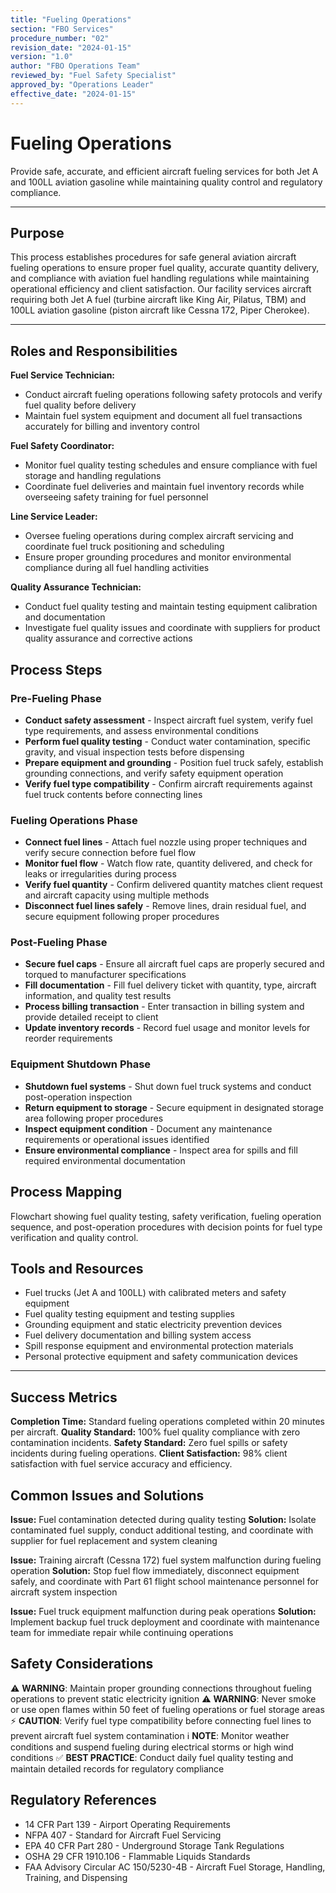 ```yaml
---
title: "Fueling Operations"
section: "FBO Services"
procedure_number: "02"
revision_date: "2024-01-15"
version: "1.0"
author: "FBO Operations Team"
reviewed_by: "Fuel Safety Specialist"
approved_by: "Operations Leader"
effective_date: "2024-01-15"
---
```


# Fueling Operations

Provide safe, accurate, and efficient aircraft fueling services for both Jet A and 100LL aviation gasoline while maintaining quality control and regulatory compliance.

_____________________________________________________________________________________________

## Purpose

This process establishes procedures for safe general aviation aircraft fueling operations to ensure proper fuel quality, accurate quantity delivery, and compliance with aviation fuel handling regulations while maintaining operational efficiency and client satisfaction. Our facility services aircraft requiring both Jet A fuel (turbine aircraft like King Air, Pilatus, TBM) and 100LL aviation gasoline (piston aircraft like Cessna 172, Piper Cherokee).

_____________________________________________________________________________________________

## Roles and Responsibilities

**Fuel Service Technician:**

- Conduct aircraft fueling operations following safety protocols and verify fuel quality before delivery
- Maintain fuel system equipment and document all fuel transactions accurately for billing and inventory control

**Fuel Safety Coordinator:**

- Monitor fuel quality testing schedules and ensure compliance with fuel storage and handling regulations
- Coordinate fuel deliveries and maintain fuel inventory records while overseeing safety training for fuel personnel

**Line Service Leader:**

- Oversee fueling operations during complex aircraft servicing and coordinate fuel truck positioning and scheduling
- Ensure proper grounding procedures and monitor environmental compliance during all fuel handling activities

**Quality Assurance Technician:**

- Conduct fuel quality testing and maintain testing equipment calibration and documentation
- Investigate fuel quality issues and coordinate with suppliers for product quality assurance and corrective actions

## Process Steps

### Pre-Fueling Phase

- **Conduct safety assessment** - Inspect aircraft fuel system, verify fuel type requirements, and assess environmental conditions
- **Perform fuel quality testing** - Conduct water contamination, specific gravity, and visual inspection tests before dispensing
- **Prepare equipment and grounding** - Position fuel truck safely, establish grounding connections, and verify safety equipment operation
- **Verify fuel type compatibility** - Confirm aircraft requirements against fuel truck contents before connecting lines

### Fueling Operations Phase

- **Connect fuel lines** - Attach fuel nozzle using proper techniques and verify secure connection before fuel flow
- **Monitor fuel flow** - Watch flow rate, quantity delivered, and check for leaks or irregularities during process
- **Verify fuel quantity** - Confirm delivered quantity matches client request and aircraft capacity using multiple methods
- **Disconnect fuel lines safely** - Remove lines, drain residual fuel, and secure equipment following proper procedures

### Post-Fueling Phase

- **Secure fuel caps** - Ensure all aircraft fuel caps are properly secured and torqued to manufacturer specifications
- **Fill documentation** - Fill fuel delivery ticket with quantity, type, aircraft information, and quality test results
- **Process billing transaction** - Enter transaction in billing system and provide detailed receipt to client
- **Update inventory records** - Record fuel usage and monitor levels for reorder requirements

### Equipment Shutdown Phase

- **Shutdown fuel systems** - Shut down fuel truck systems and conduct post-operation inspection
- **Return equipment to storage** - Secure equipment in designated storage area following proper procedures
- **Inspect equipment condition** - Document any maintenance requirements or operational issues identified
- **Ensure environmental compliance** - Inspect area for spills and fill required environmental documentation

## Process Mapping

Flowchart showing fuel quality testing, safety verification, fueling operation sequence, and post-operation procedures with decision points for fuel type verification and quality control.

## Tools and Resources

- Fuel trucks (Jet A and 100LL) with calibrated meters and safety equipment
- Fuel quality testing equipment and testing supplies
- Grounding equipment and static electricity prevention devices
- Fuel delivery documentation and billing system access
- Spill response equipment and environmental protection materials
- Personal protective equipment and safety communication devices

_____________________________________________________________________________________________

## Success Metrics

**Completion Time:** Standard fueling operations completed within 20 minutes per aircraft.
**Quality Standard:** 100% fuel quality compliance with zero contamination incidents.
**Safety Standard:** Zero fuel spills or safety incidents during fueling operations.
**Client Satisfaction:** 98% client satisfaction with fuel service accuracy and efficiency.

## Common Issues and Solutions

**Issue:** Fuel contamination detected during quality testing
**Solution:** Isolate contaminated fuel supply, conduct additional testing, and coordinate with supplier for fuel replacement and system cleaning

**Issue:** Training aircraft (Cessna 172) fuel system malfunction during fueling operation
**Solution:** Stop fuel flow immediately, disconnect equipment safely, and coordinate with Part 61 flight school maintenance personnel for aircraft system inspection

**Issue:** Fuel truck equipment malfunction during peak operations
**Solution:** Implement backup fuel truck deployment and coordinate with maintenance team for immediate repair while continuing operations

## Safety Considerations

⚠️ **WARNING**: Maintain proper grounding connections throughout fueling operations to prevent static electricity ignition
⚠️ **WARNING**: Never smoke or use open flames within 50 feet of fueling operations or fuel storage areas
⚡ **CAUTION**: Verify fuel type compatibility before connecting fuel lines to prevent aircraft fuel system contamination
ℹ️ **NOTE**: Monitor weather conditions and suspend fueling during electrical storms or high wind conditions
✅ **BEST PRACTICE**: Conduct daily fuel quality testing and maintain detailed records for regulatory compliance

## Regulatory References

- 14 CFR Part 139 - Airport Operating Requirements
- NFPA 407 - Standard for Aircraft Fuel Servicing
- EPA 40 CFR Part 280 - Underground Storage Tank Regulations
- OSHA 29 CFR 1910.106 - Flammable Liquids Standards
- FAA Advisory Circular AC 150/5230-4B - Aircraft Fuel Storage, Handling, Training, and Dispensing
